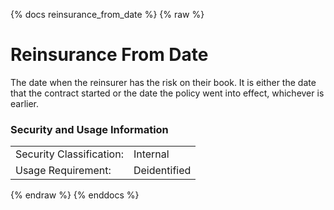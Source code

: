 {% docs reinsurance_from_date %}
{% raw %}

<a name="reinsurance_from_date"></a>
# Reinsurance From Date
The date when the reinsurer has the risk on their book. It is either the date that the contract 
started or the date the policy went into effect, whichever is earlier. 

### Security and Usage Information
|     |              |
| --- |--------------|
| Security Classification: | Internal     |
| Usage Requirement:       | Deidentified |

{% endraw %}
{% enddocs %}
